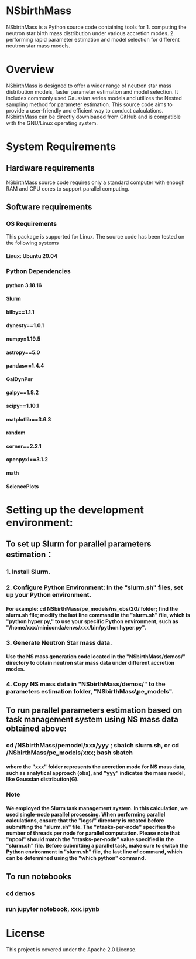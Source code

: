 # NSbirthMass
NSbirthMass is a Python source code containing tools for 1. computing the neutron star birth mass distribution under various accretion modes. 2. performing rapid parameter estimation and model selection for different neutron star mass models.

# Overview
NSbirthMass is designed to offer a wider range of neutron star mass distribution models, faster parameter estimation and model selection. It includes commonly used Gaussian series models and utilizes the Nested sampling method for parameter estimation. This source code aims to provide a user-friendly and efficient way to conduct calculations. NSbirthMass can be directly downloaded from GitHub and is compatible with the GNU/Linux operating system.

# System Requirements

## Hardware requirements

NSbirthMass source code requires only a standard computer with enough RAM and CPU cores to support parallel computing.

## Software requirements

### OS Requirements
This package is supported for Linux. The source code has been tested on the following systems
#### Linux: Ubuntu 20.04

### Python Dependencies
#### python 3.18.16
#### Slurm
#### bilby==1.1.1
#### dynesty==1.0.1
#### numpy=1.19.5
#### astropy==5.0
#### pandas==1.4.4
#### GalDynPsr
#### galpy==1.8.2
#### scipy==1.10.1
#### matplotlib==3.6.3
#### random
#### corner==2.2.1
#### openpyxl==3.1.2
#### math
#### SciencePlots


# Setting up the development environment:

## To set up Slurm for parallel parameters estimation：
### 1. Install Slurm.
### 2. Configure Python Environment: In the "slurm.sh" files, set up your Python environment.
#### For example: cd NSbirthMass/pe_models/ns_obs/2G/ folder; find the slurm.sh file; modify the last line command in the "slurm.sh" file, which is "python hyper.py," to use your specific Python environment, such as "/home/xxx/miniconda/envs/xxx/bin/python hyper.py".
### 3. Generate Neutron Star mass data. 
#### Use the NS mass generation code located in the "NSbirthMass/demos/" directory to obtain neutron star mass data under different accretion modes.
### 4. Copy NS mass data in "NSbirthMass/demos/" to the parameters estimation folder, "NSbirthMass\pe_models".

## To run parallel parameters estimation based on task management system using NS mass data obtained above:
### cd /NSbirthMass/pemodel/xxx/yyy ; sbatch slurm.sh, or cd /NSbirthMass/pe_models/xxx; bash sbatch 
#### where the "xxx" folder represents the accretion mode for NS mass data, such as analytical approach (obs), and "yyy" indicates the mass model, like Gaussian distribution(G).

### Note
#### We employed the Slurm task management system. In this calculation, we used single-node parallel processing. When performing parallel calculations, ensure that the "logs/" directory is created before submitting the "slurm.sh" file. The "ntasks-per-node" specifies the number of threads per node for parallel computation. Please note that "npool" should match the "ntasks-per-node" value specified in the "slurm.sh" file. Before submitting a parallel task, make sure to switch the Python environment in "slurm.sh" file, the last line of command, which can be determined using the "which python" command.

## To run notebooks
### cd demos
### run jupyter notebook, xxx.ipynb

# License
This project is covered under the Apache 2.0 License.
